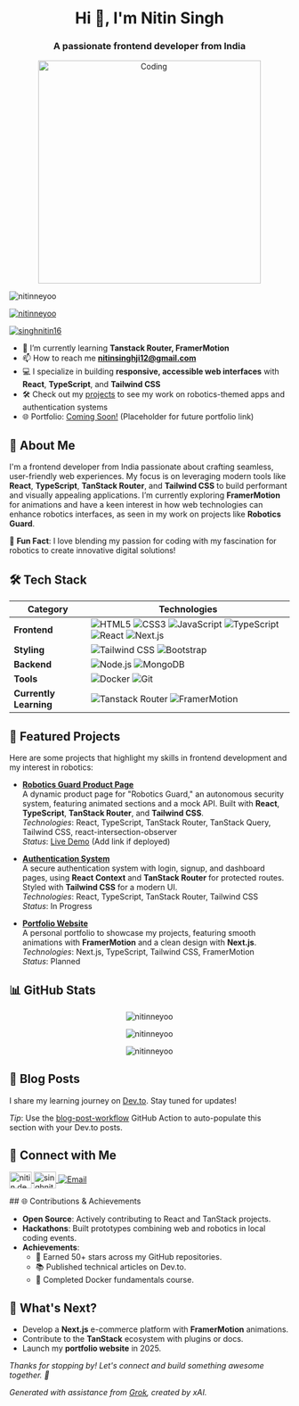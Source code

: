 <h1 align="center">Hi 👋, I'm Nitin Singh</h1>
<h3 align="center">A passionate frontend developer from India</h3>
<p align="center">
  <img align="center" alt="Coding" width="400" src="https://i.pinimg.com/originals/ef/2d/b0/ef2db0885d94fd149a4b7914923bb2a3.gif"/>
</p>

<p align="left"> <img src="https://komarev.com/ghpvc/?username=nitinneyoo&label=Profile%20views&color=0e75b6&style=flat" alt="nitinneyoo" /> </p>

<p align="left"> <a href="https://github.com/ryo-ma/github-profile-trophy"><img src="https://github-profile-trophy.vercel.app/?username=nitinneyoo&theme=onedark&margin-w=15" alt="nitinneyoo" /></a> </p>

<p align="left"> <a href="https://twitter.com/singhnitin16" target="blank"><img src="https://img.shields.io/twitter/follow/singhnitin16?logo=twitter&style=for-the-badge" alt="singhnitin16" /></a> </p>

- 🌱 I’m currently learning **Tanstack Router, FramerMotion**
- 📫 How to reach me **nitinsinghji12@gmail.com**
- 💻 I specialize in building **responsive, accessible web interfaces** with **React**, **TypeScript**, and **Tailwind CSS**
- 🛠️ Check out my [projects](#featured-projects) to see my work on robotics-themed apps and authentication systems
- 🌐 Portfolio: [Coming Soon!](#) (Placeholder for future portfolio link)

## 🚀 About Me

I'm a frontend developer from India passionate about crafting seamless, user-friendly web experiences. My focus is on leveraging modern tools like **React**, **TypeScript**, **TanStack Router**, and **Tailwind CSS** to build performant and visually appealing applications. I’m currently exploring **FramerMotion** for animations and have a keen interest in how web technologies can enhance robotics interfaces, as seen in my work on projects like **Robotics Guard**.

💬 **Fun Fact**: I love blending my passion for coding with my fascination for robotics to create innovative digital solutions!

## 🛠️ Tech Stack

| Category          | Technologies                                                                 |
|-------------------|------------------------------------------------------------------------------|
| **Frontend**      | ![HTML5](https://img.shields.io/badge/HTML5-E34F26?style=flat&logo=html5&logoColor=white) ![CSS3](https://img.shields.io/badge/CSS3-1572B6?style=flat&logo=css3&logoColor=white) ![JavaScript](https://img.shields.io/badge/JavaScript-F7DF1E?style=flat&logo=javascript&logoColor=black) ![TypeScript](https://img.shields.io/badge/TypeScript-3178C6?style=flat&logo=typescript&logoColor=white) ![React](https://img.shields.io/badge/React-61DAFB?style=flat&logo=react&logoColor=black) ![Next.js](https://img.shields.io/badge/Next.js-000000?style=flat&logo=next.js&logoColor=white) |
| **Styling**       | ![Tailwind CSS](https://img.shields.io/badge/Tailwind_CSS-38B2AC?style=flat&logo=tailwind-css&logoColor=white) ![Bootstrap](https://img.shields.io/badge/Bootstrap-7952B3?style=flat&logo=bootstrap&logoColor=white) |
| **Backend**       | ![Node.js](https://img.shields.io/badge/Node.js-339933?style=flat&logo=node.js&logoColor=white) ![MongoDB](https://img.shields.io/badge/MongoDB-47A248?style=flat&logo=mongodb&logoColor=white) |
| **Tools**         | ![Docker](https://img.shields.io/badge/Docker-2496ED?style=flat&logo=docker&logoColor=white) ![Git](https://img.shields.io/badge/Git-F05032?style=flat&logo=git&logoColor=white) |
| **Currently Learning** | ![Tanstack Router](https://img.shields.io/badge/Tanstack_Router-FF4154?style=flat&logo=react-router&logoColor=white) ![FramerMotion](https://img.shields.io/badge/Framer_Motion-0055FF?style=flat&logo=framer&logoColor=white) |

## 🌟 Featured Projects

Here are some projects that highlight my skills in frontend development and my interest in robotics:

- **[Robotics Guard Product Page](https://github.com/nitinneyoo/robotics-guard)**  
  A dynamic product page for "Robotics Guard," an autonomous security system, featuring animated sections and a mock API. Built with **React**, **TypeScript**, **TanStack Router**, and **Tailwind CSS**.  
  *Technologies*: React, TypeScript, TanStack Router, TanStack Query, Tailwind CSS, react-intersection-observer  
  *Status*: [Live Demo](#) (Add link if deployed)

- **[Authentication System](https://github.com/nitinneyoo/auth-system)**  
  A secure authentication system with login, signup, and dashboard pages, using **React Context** and **TanStack Router** for protected routes. Styled with **Tailwind CSS** for a modern UI.  
  *Technologies*: React, TypeScript, TanStack Router, Tailwind CSS  
  *Status*: In Progress

- **[Portfolio Website](https://github.com/nitinneyoo/portfolio)**  
  A personal portfolio to showcase my projects, featuring smooth animations with **FramerMotion** and a clean design with **Next.js**.  
  *Technologies*: Next.js, TypeScript, Tailwind CSS, FramerMotion  
  *Status*: Planned

## 📊 GitHub Stats

<p align="center">
  <img src="https://github-readme-stats.vercel.app/api/top-langs?username=nitinneyoo&show_icons=true&locale=en&layout=compact&theme=radical" alt="nitinneyoo" />
</p>
<p align="center">
  <img src="https://github-readme-stats.vercel.app/api?username=nitinneyoo&show_icons=true&locale=en&theme=radical" alt="nitinneyoo" />
</p>
<p align="center">
  <img src="https://github-readme-streak-stats.herokuapp.com/?user=nitinneyoo&theme=radical" alt="nitinneyoo" />
</p>

## 📝 Blog Posts

I share my learning journey on [Dev.to](https://dev.to/nitin.dev). Stay tuned for updates!
<!-- BLOG-POST-LIST:START -->
<!-- BLOG-POST-LIST:END -->

*Tip*: Use the [blog-post-workflow](https://github.com/gautamkrishnar/blog-post-workflow) GitHub Action to auto-populate this section with your Dev.to posts.

## 🤝 Connect with Me

<p align="left">
  <a href="https://dev.to/nitin.dev" target="blank">
    <img align="center" src="https://raw.githubusercontent.com/rahuldkjain/github-profile-readme-generator/master/src/images/icons/Social/devto.svg" alt="nitin.dev" height="30" width="40" />
  </a>
  <a href="https://twitter.com/singhnitin16" target="blank">
    <img align="center" src="https://raw.githubusercontent.com/rahuldkjain/github-profile-readme-generator/master/src/images/icons/Social/twitter.svg" alt="singhnitin16" height="30" width="40" />
  </a>
  <a href="mailto:nitinsinghji12@gmail.com">
    <img src="https://img.shields.io/badge/Email-nitinsinghji12%40gmail.com-red?style=flat&logo=gmail" alt="Email" />
  </a>
</p>
## 🌐 Contributions & Achievements

- **Open Source**: Actively contributing to React and TanStack projects.
- **Hackathons**: Built prototypes combining web and robotics in local coding events.
- **Achievements**:
  - 🥇 Earned 50+ stars across my GitHub repositories.
  - 📚 Published technical articles on Dev.to.
  - 🐳 Completed Docker fundamentals course.

## 🎯 What's Next?

- Develop a **Next.js** e-commerce platform with **FramerMotion** animations.
- Contribute to the **TanStack** ecosystem with plugins or docs.
- Launch my **portfolio website** in 2025.

*Thanks for stopping by! Let's connect and build something awesome together. 🚀*

*Generated with assistance from [Grok](https://x.ai), created by xAI.*
